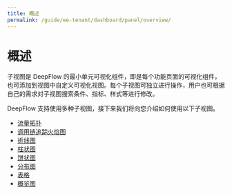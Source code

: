 ```yaml
---
title: 概述
permalink: /guide/ee-tenant/dashboard/panel/overview/
---
```


# 概述

子视图是 DeepFlow 的最小单元可视化组件，即是每个功能页面的可视化组件，也可添加到视图中自定义可视化视图。每个子视图可独立进行操作，用户也可根据自己的需求对子视图搜索条件、指标、样式等进行修改。

DeepFlow 支持使用多种子视图，接下来我们将向您介绍如何使用以下子视图。

- [流量拓扑](./topology/)
- [调用链追踪火焰图](./flame/)
- [折线图](./line/)
- [柱状图](./bar/)
- [饼状图](./pie/)
- [分布图](./histogram/)
- [表格](./table/)
- [概览图](./stat/)
